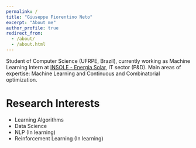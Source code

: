 ```yaml
---
permalink: /
title: "Giuseppe Fiorentino Neto"
excerpt: "About me"
author_profile: true
redirect_from: 
  - /about/
  - /about.html
---
```

Student of Computer Science (UFRPE, Brazil), currently working as Machine Learning Intern at [INSOLE - Energia Solar](https://www.insole.com.br), IT sector (P&D). Main areas of expertise: Machine Learning and Continuous and Combinatorial optimization.

Research Interests
======
- Learning Algorithms
- Data Science
- NLP (In learning)
- Reinforcement Learning (In learning)
